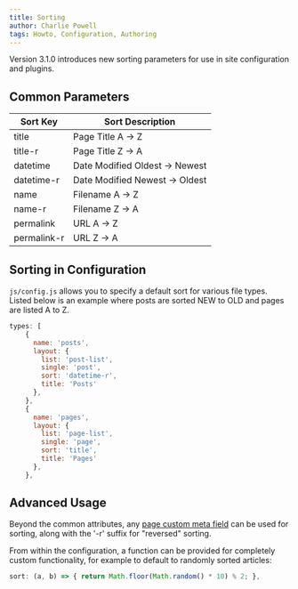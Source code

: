 ```yaml
---
title: Sorting
author: Charlie Powell
tags: Howto, Configuration, Authoring
---
```


Version 3.1.0 introduces new sorting parameters for use in site configuration and plugins.


## Common Parameters

| Sort Key    | Sort Description               |
|-------------|--------------------------------|
| title       | Page Title A -> Z              |
| title-r     | Page Title Z -> A              |
| datetime    | Date Modified Oldest -> Newest |
| datetime-r  | Date Modified Newest -> Oldest |
| name        | Filename A -> Z                |
| name-r      | Filename Z -> A                |
| permalink   | URL A -> Z                     |
| permalink-r | URL Z -> A                     |


## Sorting in Configuration

`js/config.js` allows you to specify a default sort for various file types.  Listed below is an example where posts are sorted NEW to OLD and pages are listed A to Z.

```.js
types: [
    {
      name: 'posts',
      layout: {
        list: 'post-list',
        single: 'post',
        sort: 'datetime-r',
        title: 'Posts'
      },
    },
    {
      name: 'pages',
      layout: { 
        list: 'page-list', 
        single: 'page',
        sort: 'title',
        title: 'Pages'
      },
    },
```


## Advanced Usage

Beyond the common attributes, any [page custom meta field](authoring-pages.md#page-meta-data) can be used for sorting, along with the '-r' suffix for "reversed" sorting.

From within the configuration, a function can be provided for completely custom functionality, for example to default to randomly sorted articles:

```.js
sort: (a, b) => { return Math.floor(Math.random() * 10) % 2; },
```
